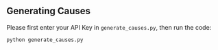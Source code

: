 ## Generating Causes
Please first enter your API Key in `generate_causes.py`, then run the code:
        
    python generate_causes.py

